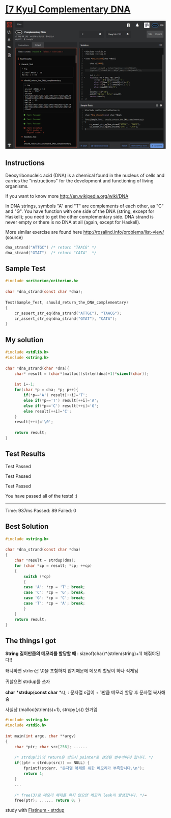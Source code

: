 # [[7 Kyu] Complementary DNA](https://www.codewars.com/kata/554e4a2f232cdd87d9000038/train/c )

![image](./Problem.png)


## Instructions

Deoxyribonucleic acid (DNA) is a chemical found in the nucleus of cells and carries the "instructions" for the development and functioning of living organisms.

If you want to know more http://en.wikipedia.org/wiki/DNA

In DNA strings, symbols "A" and "T" are complements of each other, as "C" and "G". You have function with one side of the DNA (string, except for Haskell); you need to get the other complementary side. DNA strand is never empty or there is no DNA at all (again, except for Haskell).

More similar exercise are found here http://rosalind.info/problems/list-view/ (source)

```c
dna_strand("ATTGC") /* return "TAACG" */
dna_strand("GTAT")  /* return "CATA"  */
```



## Sample Test

```c
#include <criterion/criterion.h>

char *dna_strand(const char *dna);

Test(Sample_Test, should_return_the_DNA_complementary)
{
    cr_assert_str_eq(dna_strand("ATTGC"), "TAACG");
    cr_assert_str_eq(dna_strand("GTAT"), "CATA");
}
```



## My solution

```c
#include <stdlib.h>
#include <string.h>

char *dna_strand(char *dna){
    char* result = (char*)malloc((strlen(dna)+1)*sizeof(char));
        
    int i=-1;
    for(char *p = dna; *p; p++){
        if(*p=='A') result[++i]='T';
        else if(*p=='T') result[++i]='A';
        else if(*p=='C') result[++i]='G';
        else result[++i]='C';
    }
    result[++i]='\0';
    
    return result;
}
```



## Test Results

Test Passed

Test Passed

Test Passed

You have passed all of the tests! :)

---------

  Time: 937ms Passed: 89 Failed: 0 



## Best Solution

```c
#include <string.h>

char *dna_strand(const char *dna)
{
    char *result = strdup(dna);
    for (char *cp = result; *cp; ++cp)
    {
        switch (*cp)
        {
        case 'A': *cp = 'T'; break;
        case 'C': *cp = 'G'; break;
        case 'G': *cp = 'C'; break;
        case 'T': *cp = 'A'; break;
        }
    }
    return result;
}
```



## The things I got

**String 길이만큼의 메모리를 할당할 때** : sizeof(char)*(strlen(string)+1) 해줘야된다!!  

왜냐하면 strlen은 \0을 포함하지 않기때문에 메모리 할당이 하나 적게됨  

귀찮으면 strdup를 쓰자

**char** ***strdup**(**const** **char** *s);  :  문자열 s길이 + 1만큼 메모리 할당 후 문자열 복사해줌  

사실상 (malloc(strlen(s)+1), strcpy(,s)) 한거임  

```c
#include <string.h>
#include <stdio.h>

int main(int argc, char **argv)
{
    char *ptr; char src[256]; ......
    
    /* strdup(3)의 return은 반드시 pointer로 선언된 변수이어야 합니다. */
    if((ptr = strdup(src)) == NULL) {
        fprintf(stderr, "문자열 복제를 위한 메모리가 부족합니다.\n");
        return 1;
    }
    ... 
    
    /* free(3)로 메모리 해제를 하지 않으면 메모리 leak이 발생합니다. */=
    free(ptr); ...... return 0; }
```



study with [Flatinum - strdup]( https://www.it-note.kr/78 ) 
